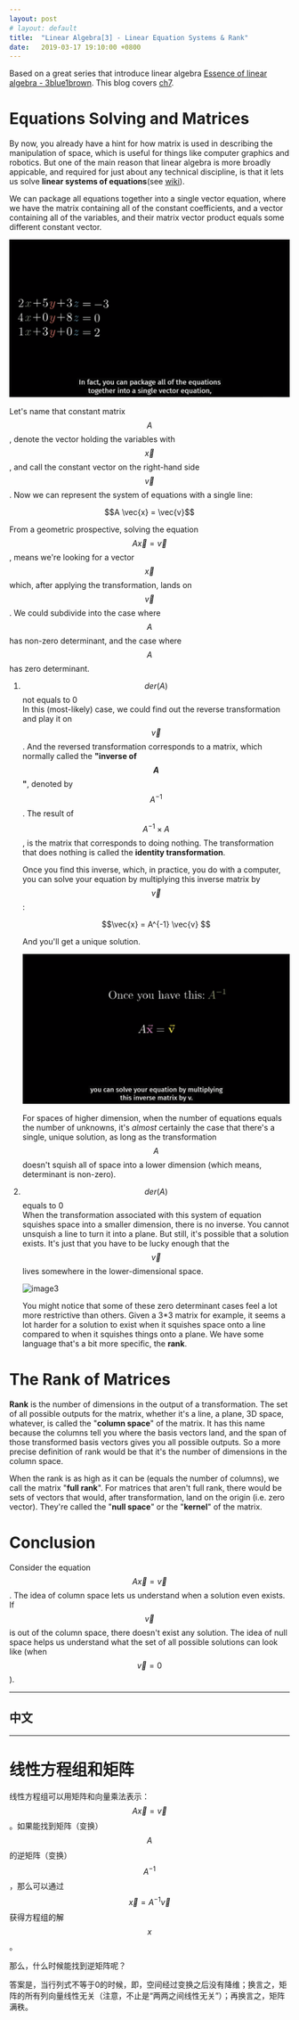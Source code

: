 ```yaml
---
layout: post
# layout: default
title:  "Linear Algebra[3] - Linear Equation Systems & Rank"
date:   2019-03-17 19:10:00 +0800
---
```


<script type="text/javascript" src="http://cdn.mathjax.org/mathjax/latest/MathJax.js?config=default"></script>

Based on a great series that introduce linear algebra [Essence of linear algebra - 3blue1brown][youtube-linear]. This blog covers [ch7][youtube-ch7].

# Equations Solving and Matrices
By now, you already have a hint for how matrix is used in describing the manipulation of space, which is useful for things like computer graphics and robotics. But one of the main reason that linear algebra is more broadly appicable, and required for just about any technical discipline, is that it lets us solve **linear systems of equations**(see [wiki][wiki-lse]).

We can package all equations together into a single vector equation, where we have the matrix containing all of the constant coefficients, and a vector containing all of the variables, and their matrix vector product equals some different constant vector.

![image1](../../../assets/img/LA_3_1.gif)

Let's name that constant matrix $$A$$, denote the vector holding the variables with $$\vec{x}$$, and call the constant vector on the right-hand side $$\vec{v}$$. Now we can represent the system of equations with a single line:
<center>$$A \vec{x} = \vec{v}$$</center>

From a geometric prospective, solving the equation $$A \vec{x} = \vec{v}$$, means we're looking for a vector $$\vec{x}$$ which, after applying the transformation, lands on $$\vec{v}$$. We could subdivide into the case where $$A$$ has non-zero determinant, and the case where $$A$$ has zero determinant.

1.  $$der(A)$$ not equals to 0   
    In this (most-likely) case, we could find out the reverse transformation and play it on $$\vec{v}$$. And the reversed transformation corresponds to a matrix, which normally called the **"inverse of $$A$$"**, denoted by $$A^{-1}$$. The result of $$A^{-1} \times A$$, is the matrix that corresponds to doing nothing. The transformation that does nothing is called the **identity transformation**.
   
    Once you find this inverse, which, in practice, you do with a computer, you can solve your equation by multiplying this inverse matrix by $$\vec{v}$$:

    <center>$$\vec{x} = A^{-1} \vec{v} $$</center>

    And you'll get a unique solution.

    ![image2](../../../assets/img/LA_3_2.gif)

    For spaces of higher dimension, when the number of equations equals the number of unknowns, it's *almost* certainly the case that there's a single, unique solution, as long as the transformation $$A$$ doesn't squish all of space into a lower dimension (which means, determinant is non-zero). 

2.  $$der(A)$$ equals to 0  
    When the transformation associated with this system of equation squishes space into a smaller dimension, there is no inverse. You cannot unsquish a line to turn it into a plane. But still, it's possible that a solution exists. It's just that you have to be lucky enough that the $$\vec{v}$$ lives somewhere in the lower-dimensional space.

    ![image3](../../../assets/img/LA_3_3.gif)

    You might notice that some of these zero determinant cases feel a lot more restrictive than others. Given a 3*3 matrix for example, it seems a lot harder for a solution to exist when it squishes space onto a line compared to when it squishes things onto a plane. We have some language that's a bit more specific, the **rank**.

# The Rank of Matrices
**Rank** is the number of dimensions in the output of a transformation. The set of all possible outputs for the matrix, whether it's a line, a plane, 3D space, whatever, is called the "**column space**" of the matrix. It has this name because the columns tell you where the basis vectors land, and the span of those transformed basis vectors gives you all possible outputs. So a more precise definition of rank would be that it's the number of dimensions in the column space.

When the rank is as high as it can be (equals the number of columns), we call the matrix "**full rank**". For matrices that aren't full rank, there would be sets of vectors that would, after transformation, land on the origin (i.e. zero vector). They're called the "**null space**" or the "**kernel**" of the matrix. 

# Conclusion
Consider the equation $$A \vec{x} = \vec{v}$$. The idea of column space lets us understand when a solution even exists. If $$\vec{v}$$ is out of the column space, there doesn't exist any solution. The idea of null space helps us understand what the set of all possible solutions can look like (when $$\vec{v}=0$$).

------

中文
------
------

# 线性方程组和矩阵

线性方程组可以用矩阵和向量乘法表示：$$A \vec{x} = \vec{v}$$。如果能找到矩阵（变换）$$A$$的逆矩阵（变换）$$A^{-1}$$，那么可以通过$$\vec{x} = A^{-1} \vec{v} $$获得方程组的解$$x$$。

那么，什么时候能找到逆矩阵呢？

答案是，当行列式不等于0的时候，即，空间经过变换之后没有降维；换言之，矩阵的所有列向量线性无关（注意，不止是“两两之间线性无关”）；再换言之，矩阵满秩。
   
[youtube-linear]: https://www.youtube.com/playlist?list=PLZHQObOWTQDPD3MizzM2xVFitgF8hE_ab
[youtube-ch7]: https://youtu.be/uQhTuRlWMxw
[wiki-lse]: https://en.wikipedia.org/wiki/System_of_linear_equations